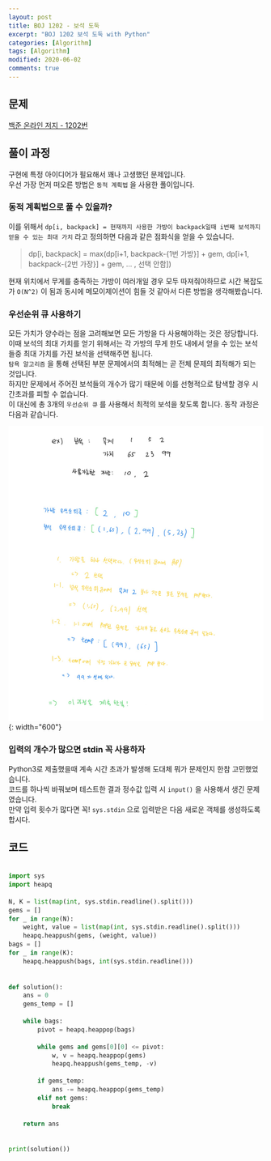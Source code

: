 ```yaml
---
layout: post
title: BOJ 1202 - 보석 도둑
excerpt: "BOJ 1202 보석 도둑 with Python"
categories: [Algorithm]
tags: [Algorithm]
modified: 2020-06-02
comments: true
---
```


## 문제
[백준 온라인 저지 - 1202번](https://www.acmicpc.net/problem/1202)

## 풀이 과정
구현에 특정 아이디어가 필요해서 꽤나 고생했던 문제입니다. <br>
우선 가장 먼저 떠오른 방법은 `동적 계획법` 을 사용한 풀이입니다. <br>

### 동적 계획법으로 풀 수 있을까?
이를 위해서 `dp[i, backpack] = 현재까지 사용한 가방이 backpack일때 i번째 보석까지 얻을 수 있는 최대 가치` 라고 정의하면 다음과 같은 점화식을 얻을 수 있습니다. <br>

> dp[i, backpack] = max(dp[i+1, backpack-{1번 가방}] + gem, dp[i+1, backpack-{2번 가장}] + gem, ... , 선택 안함])

현재 위치에서 무게를 충족하는 가방이 여러개일 경우 모두 따져줘야하므로 시간 복잡도가 `O(N^2)` 이 됨과 동시에 메모이제이션이 힘들 것 같아서 다른 방법을 생각해봤습니다. <br>

### 우선순위 큐 사용하기
모든 가치가 양수라는 점을 고려해보면 모든 가방을 다 사용해야하는 것은 정당합니다. <br>
이때 보석의 최대 가치를 얻기 위해서는 각 가방의 무게 한도 내에서 얻을 수 있는 보석들중 최대 가치를 가진 보석을 선택해주면 됩니다. <br>
`탐욕 알고리즘` 을 통해 선택된 부분 문제에서의 최적해는 곧 전체 문제의 최적해가 되는 것입니다. <br>
하지만 문제에서 주어진 보석들의 개수가 많기 때문에 이를 선형적으로 탐색할 경우 시간초과를 피할 수 없습니다. <br>
이 대신에 총 3개의 `우선순위 큐` 를 사용해서 최적의 보석을 찾도록 합니다. 동작 과정은 다음과 같습니다. <br>  

![이미지](/img/boj/boj-1202.jpg){: width="600"}


### 입력의 개수가 많으면 stdin 꼭 사용하자
Python3로 제출했을때 계속 시간 초과가 발생해 도대체 뭐가 문제인지 한참 고민했었습니다. <br>
코드를 하나씩 바꿔보며 테스트한 결과 정수값 입력 시 `input()` 을 사용해서 생긴 문제였습니다. <br>
만약 입력 횟수가 많다면 꼭! `sys.stdin` 으로 입력받은 다음 새로운 객체를 생성하도록 합시다. <br>

## 코드

~~~ python

import sys
import heapq

N, K = list(map(int, sys.stdin.readline().split()))
gems = []
for _ in range(N):
    weight, value = list(map(int, sys.stdin.readline().split()))
    heapq.heappush(gems, (weight, value))
bags = []
for _ in range(K):
    heapq.heappush(bags, int(sys.stdin.readline()))


def solution():
    ans = 0
    gems_temp = []

    while bags:
        pivot = heapq.heappop(bags)

        while gems and gems[0][0] <= pivot:
            w, v = heapq.heappop(gems)
            heapq.heappush(gems_temp, -v)

        if gems_temp:
            ans -= heapq.heappop(gems_temp)
        elif not gems:
            break

    return ans


print(solution())

~~~